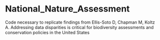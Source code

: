 # National_Nature_Assessment
Code necessary to replicate findings from Ellis-Soto D, Chapman M, Koltz A. Addressing data disparities is critical for biodiversity assessments and conservation policies in the United States
